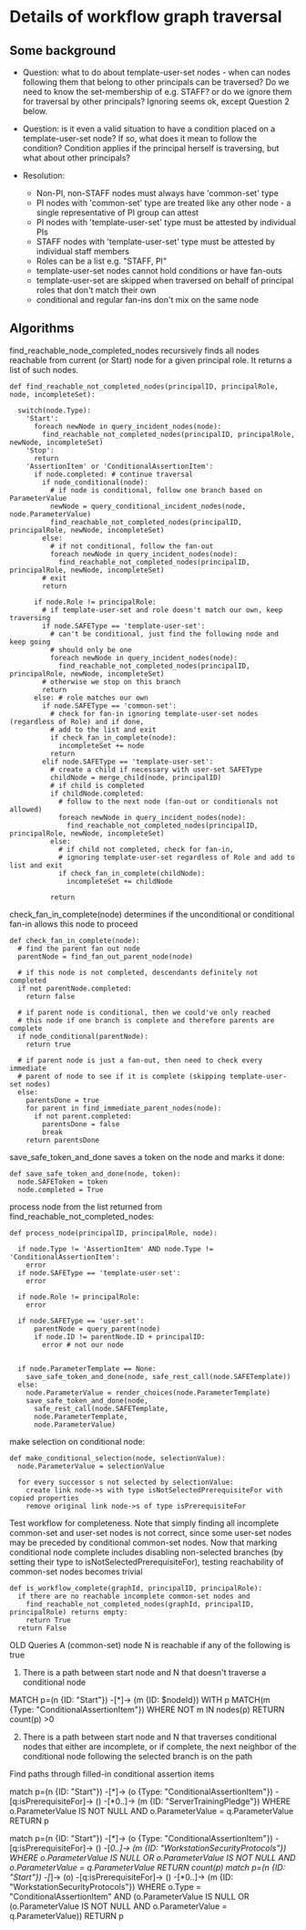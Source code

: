 # Details of workflow graph traversal

## Some background 

- Question: what to do about template-user-set nodes - when can nodes following them that belong to other principals can be traversed? Do we need to know the set-membership of e.g. STAFF? or do we ignore them for traversal by other principals? Ignoring seems ok, except Question 2 below.

- Question: is it even a valid situation to have a condition placed on a template-user-set node? If so, what does it mean to follow the condition? Condition applies if the principal herself is traversing, but what about other principals?

- Resolution: 
  - Non-PI, non-STAFF nodes must always have 'common-set' type
  - PI nodes with 'common-set' type are treated like any other node - a single representative of PI group can attest
  - PI nodes with 'template-user-set' type must be attested by individual PIs
  - STAFF nodes with 'template-user-set' type must be attested by individual staff members
  - Roles can be a list e.g. "STAFF, PI"
  - template-user-set nodes cannot hold conditions or have fan-outs
  - template-user-set are skipped when traversed on behalf of principal roles that don't match their own
  - conditional and regular fan-ins don't mix on the same node

## Algorithms

find_reachable_node_completed_nodes recursively finds all nodes reachable from current (or Start) node
for a given principal role. It returns a list of such nodes.

```
def find_reachable_not_completed_nodes(principalID, principalRole, node, incompleteSet):

  switch(node.Type):
    'Start':
      foreach newNode in query_incident_nodes(node):
        find_reachable_not_completed_nodes(principalID, principalRole, newNode, incompleteSet)
    'Stop':
      return
    'AssertionItem' or 'ConditionalAssertionItem':
      if node.completed: # continue traversal
        if node_conditional(node):
          # if node is conditional, follow one branch based on ParameterValue
          newNode = query_conditional_incident_nodes(node, node.ParameterValue)
          find_reachable_not_completed_nodes(principalID, principalRole, newNode, incompleteSet)
        else:
          # if not conditional, follow the fan-out
          foreach newNode in query_incident_nodes(node):
            find_reachable_not_completed_nodes(principalID, principalRole, newNode, incompleteSet)
        # exit
        return

      if node.Role != principalRole:
        # if template-user-set and role doesn't match our own, keep traversing
        if node.SAFEType == 'template-user-set':
          # can't be conditional, just find the following node and keep going
          # should only be one
          foreach newNode in query_incident_nodes(node):
            find_reachable_not_completed_nodes(principalID, principalRole, newNode, incompleteSet)
        # otherwise we stop on this branch
        return
      else: # role matches our own
        if node.SAFEType == 'common-set':
          # check for fan-in ignoring template-user-set nodes (regardless of Role) and if done,
          # add to the list and exit
          if check_fan_in_complete(node):
            incompleteSet += node
          return
        elif node.SAFEType == 'template-user-set':
          # create a child if necessary with user-set SAFEType
          childNode = merge_child(node, principalID)
          # if child is completed
          if childNode.completed:
            # follow to the next node (fan-out or conditionals not allowed)
            foreach newNode in query_incident_nodes(node):
              find_reachable_not_completed_nodes(principalID, principalRole, newNode, incompleteSet)
          else:
            # if child not completed, check for fan-in,
            # ignoring template-user-set regardless of Role and add to list and exit
            if check_fan_in_complete(childNode):
              incompleteSet += childNode

          return
```
check_fan_in_complete(node) determines if the unconditional or conditional fan-in allows this node to proceed
```
def check_fan_in_complete(node):
  # find the parent fan out node
  parentNode = find_fan_out_parent_node(node)

  # if this node is not completed, descendants definitely not completed
  if not parentNode.completed:
    return false

  # if parent node is conditional, then we could've only reached
  # this node if one branch is complete and therefore parents are complete
  if node_conditional(parentNode):
    return true

  # if parent node is just a fan-out, then need to check every immediate
  # parent of node to see if it is complete (skipping template-user-set nodes)
  else:
    parentsDone = true
    for parent in find_immediate_parent_nodes(node):
      if not parent.completed:
        parentsDone = false
        break
    return parentsDone
```

save_safe_token_and_done saves a token on the node and marks it done:
```
def save_safe_token_and_done(node, token):
  node.SAFEToken = token
  node.completed = True
```
process node from the list returned from find_reachable_not_completed_nodes:
```
def process_node(principalID, principalRole, node):

  if node.Type != 'AssertionItem' AND node.Type != 'ConditionalAssertionItem':
    error
  if node.SAFEType == 'template-user-set':
    error

  if node.Role != principalRole:
    error

  if node.SAFEType == 'user-set':
      parentNode = query_parent(node)
      if node.ID != parentNode.ID + principalID:
        error # not our node


  if node.ParameterTemplate == None:
    save_safe_token_and_done(node, safe_rest_call(node.SAFETemplate))
  else:
    node.ParameterValue = render_choices(node.ParameterTemplate)
    save_safe_token_and_done(node,
      safe_rest_call(node.SAFETemplate,
      node.ParameterTemplate,
      node.ParameterValue)
```
make selection on conditional node:
```
def make_conditional_selection(node, selectionValue):
  node.ParameterValue = selectionValue
  
  for every successor s not selected by selectionValue:
    create link node->s with type isNotSelectedPrerequisiteFor with copied properties
    remove original link node->s of type isPrerequisiteFor
```
Test workflow for completeness. Note that simply finding all incomplete common-set and user-set nodes
is not correct, since some user-set nodes may be preceded by conditional common-set nodes.
Now that marking conditional node complete includes disabling non-selected branches (by setting their
type to isNotSelectedPrerequisiteFor), testing reachability of common-set nodes becomes trivial

```
def is_workflow_complete(graphId, principalID, principalRole):
  if there are no reachable incomplete common-set nodes and
    find_reachable_not_completed_nodes(graphId, principalID, principalRole) returns empty:
    return True
  return False
```

OLD Queries
A (common-set) node N is reachable if any of the following is true
1. There is a path between start node and N that doesn't traverse a conditional node

MATCH p=(n {ID: "Start"}) -[*]-> (m {ID: $nodeId}) WITH p MATCH(m {Type: "ConditionalAssertionItem"}) WHERE NOT m IN nodes(p) RETURN count(p) >0

2. There is a path between start node and N that traverses conditional nodes that either are
incomplete, or if complete, the next neighbor of the conditional node following the selected branch
is on the path

Find paths through filled-in conditional assertion items

match p=(n {ID: "Start"}) -[*]-> (o {Type: "ConditionalAssertionItem"}) -[q:isPrerequisiteFor]-> () -[*0..]-> (m {ID: "ServerTrainingPledge"}) WHERE o.ParameterValue IS NOT NULL AND o.ParameterValue = q.ParameterValue RETURN p

match p=(n {ID: "Start"}) -[*]-> (o {Type: "ConditionalAssertionItem"}) -[q:isPrerequisiteFor]-> () -[*0..]-> (m {ID: "WorkstationSecurityProtocols"}) WHERE o.ParameterValue IS NULL OR o.ParameterValue IS NOT NULL AND o.ParameterValue = q.ParameterValue RETURN count(p)
match p=(n {ID: "Start"}) -[*]-> (o) -[q:isPrerequisiteFor]-> () -[*0..]-> (m {ID: "WorkstationSecurityProtocols"}) WHERE o.Type = "ConditionalAssertionItem" AND (o.ParameterValue IS NULL OR (o.ParameterValue IS NOT NULL AND o.ParameterValue = q.ParameterValue)) RETURN p
